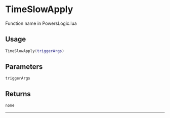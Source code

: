 # TimeSlowApply
Function name in PowersLogic.lua
## Usage
```lua
TimeSlowApply(triggerArgs)
```
## Parameters
`triggerArgs`
## Returns
`none`

---